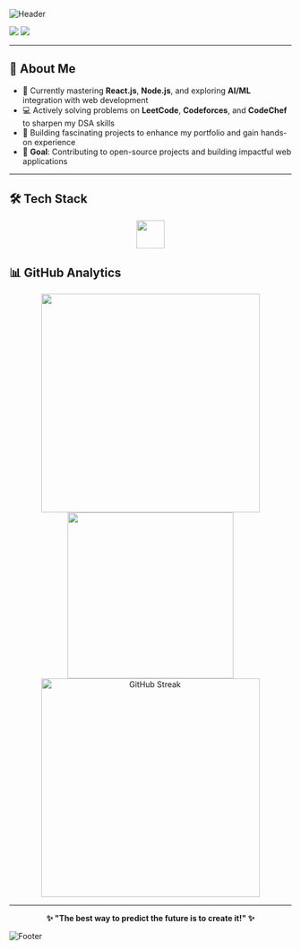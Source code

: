 <!-- Top Banner -->
![Header](https://capsule-render.vercel.app/api?type=waving&color=gradient&height=200&section=header&text=Hi%20There!%20I'm%20Vanshikha&fontSize=40&fontAlignY=35&animation=fadeIn)

<p align="left">
  <img src="https://komarev.com/ghpvc/?username=Valkyriezz&label=Profile%20Views&color=blueviolet&style=for-the-badge" />
  <img src="https://img.shields.io/github/followers/Valkyriezz?label=Followers&style=for-the-badge&color=blue" />
</p>

---

## 🚀 About Me

- 🌱 Currently mastering **React.js**, **Node.js**, and exploring **AI/ML** integration with web development  
- 💻 Actively solving problems on **LeetCode**, **Codeforces**, and **CodeChef** to sharpen my DSA skills  
- 🚀 Building fascinating projects to enhance my portfolio and gain hands-on experience  
- 🎯 **Goal**: Contributing to open-source projects and building impactful web applications

---

## 🛠️ Tech Stack

<p align="center">
  <img src="https://skillicons.dev/icons?i=js,py,ts,html,css,react,tailwind,nodejs,express,mongodb,mysql,git,github,vscode,figma&perline=16" height="50" />
</p>

## 📊 GitHub Analytics

<div align="center">
  <img width="390" src="https://github-readme-stats.vercel.app/api?username=Valkyriezz&show_icons=true&theme=tokyonight&include_all_commits=true&count_private=true"/>
  <img width="296" src="https://github-readme-stats.vercel.app/api/top-langs/?username=Valkyriezz&layout=compact&theme=tokyonight"/>
</div>

<div align="center">
  <img width="390" src="https://github-readme-streak-stats.herokuapp.com/?user=Valkyriezz&theme=tokyonight" alt="GitHub Streak" />
</div>

---

<p align="center">
  <b>✨ "The best way to predict the future is to create it!" ✨</b>
</p>

<!-- Footer Banner -->
![Footer](https://capsule-render.vercel.app/api?type=waving&color=gradient&height=120&section=footer&animation=fadeIn)
